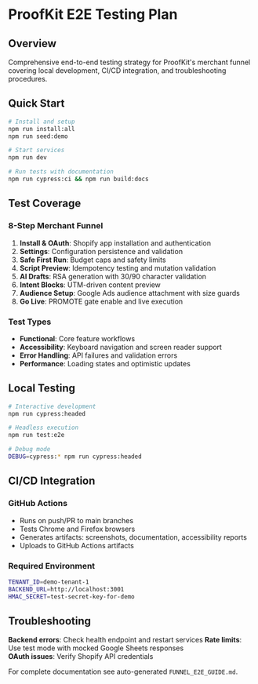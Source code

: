 # ProofKit E2E Testing Plan

## Overview

Comprehensive end-to-end testing strategy for ProofKit's merchant funnel covering local development, CI/CD integration, and troubleshooting procedures.

## Quick Start

```bash
# Install and setup
npm run install:all
npm run seed:demo

# Start services
npm run dev

# Run tests with documentation
npm run cypress:ci && npm run build:docs
```

## Test Coverage

### 8-Step Merchant Funnel
1. **Install & OAuth**: Shopify app installation and authentication
2. **Settings**: Configuration persistence and validation
3. **Safe First Run**: Budget caps and safety limits
4. **Script Preview**: Idempotency testing and mutation validation
5. **AI Drafts**: RSA generation with 30/90 character validation
6. **Intent Blocks**: UTM-driven content preview
7. **Audience Setup**: Google Ads audience attachment with size guards
8. **Go Live**: PROMOTE gate enable and live execution

### Test Types
- **Functional**: Core feature workflows
- **Accessibility**: Keyboard navigation and screen reader support
- **Error Handling**: API failures and validation errors
- **Performance**: Loading states and optimistic updates

## Local Testing

```bash
# Interactive development
npm run cypress:headed

# Headless execution
npm run test:e2e

# Debug mode
DEBUG=cypress:* npm run cypress:headed
```

## CI/CD Integration

### GitHub Actions
- Runs on push/PR to main branches
- Tests Chrome and Firefox browsers
- Generates artifacts: screenshots, documentation, accessibility reports
- Uploads to GitHub Actions artifacts

### Required Environment
```bash
TENANT_ID=demo-tenant-1
BACKEND_URL=http://localhost:3001
HMAC_SECRET=test-secret-key-for-demo
```

## Troubleshooting

**Backend errors**: Check health endpoint and restart services
**Rate limits**: Use test mode with mocked Google Sheets responses  
**OAuth issues**: Verify Shopify API credentials

For complete documentation see auto-generated `FUNNEL_E2E_GUIDE.md`.

